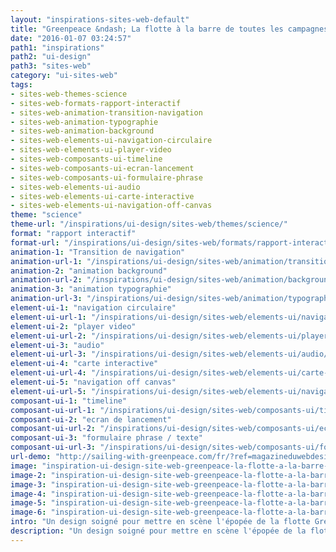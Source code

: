 ```yaml
---
layout: "inspirations-sites-web-default"
title: "Greenpeace &ndash; La flotte à la barre de toutes les campagnes"
date: "2016-01-07 03:24:57"
path1: "inspirations"
path2: "ui-design"
path3: "sites-web"
category: "ui-sites-web"
tags:
- sites-web-themes-science
- sites-web-formats-rapport-interactif
- sites-web-animation-transition-navigation
- sites-web-animation-typographie
- sites-web-animation-background
- sites-web-elements-ui-navigation-circulaire
- sites-web-elements-ui-player-video
- sites-web-composants-ui-timeline
- sites-web-composants-ui-ecran-lancement
- sites-web-composants-ui-formulaire-phrase
- sites-web-elements-ui-audio
- sites-web-elements-ui-carte-interactive
- sites-web-elements-ui-navigation-off-canvas
theme: "science"
theme-url: "/inspirations/ui-design/sites-web/themes/science/"
format: "rapport interactif"
format-url: "/inspirations/ui-design/sites-web/formats/rapport-interactif/"
animation-1: "Transition de navigation"
animation-url-1: "/inspirations/ui-design/sites-web/animation/transition-navigation/"
animation-2: "animation background"
animation-url-2: "/inspirations/ui-design/sites-web/animation/background/"
animation-3: "animation typographie"
animation-url-3: "/inspirations/ui-design/sites-web/animation/typographie/"
element-ui-1: "navigation circulaire"
element-ui-url-1: "/inspirations/ui-design/sites-web/elements-ui/navigation-circulaire/"
element-ui-2: "player video"
element-ui-url-2: "/inspirations/ui-design/sites-web/elements-ui/player-video/"
element-ui-3: "audio"
element-ui-url-3: "/inspirations/ui-design/sites-web/elements-ui/audio/"
element-ui-4: "carte interactive"
element-ui-url-4: "/inspirations/ui-design/sites-web/elements-ui/carte-interactive/"
element-ui-5: "navigation off canvas"
element-ui-url-5: "/inspirations/ui-design/sites-web/elements-ui/navigation-off-canvas/"
composant-ui-1: "timeline"
composant-ui-url-1: "/inspirations/ui-design/sites-web/composants-ui/timeline/"
composant-ui-2: "ecran de lancement"
composant-ui-url-2: "/inspirations/ui-design/sites-web/composants-ui/ecran-lancement/"
composant-ui-3: "formulaire phrase / texte"
composant-ui-url-3: "/inspirations/ui-design/sites-web/composants-ui/formulaire-phrase/"
url-demo: "http://sailing-with-greenpeace.com/fr/?ref=magazineduwebdesign"
image: "inspiration-ui-design-site-web-greenpeace-la-flotte-a-la-barre-de-toutes-les-campagnes-6.jpg"
image-2: "inspiration-ui-design-site-web-greenpeace-la-flotte-a-la-barre-de-toutes-les-campagnes-1.jpg"
image-3: "inspiration-ui-design-site-web-greenpeace-la-flotte-a-la-barre-de-toutes-les-campagnes-2.jpg"
image-4: "inspiration-ui-design-site-web-greenpeace-la-flotte-a-la-barre-de-toutes-les-campagnes-3.jpg"
image-5: "inspiration-ui-design-site-web-greenpeace-la-flotte-a-la-barre-de-toutes-les-campagnes-4.jpg"
image-6: "inspiration-ui-design-site-web-greenpeace-la-flotte-a-la-barre-de-toutes-les-campagnes-6.jpg"
intro: "Un design soigné pour mettre en scène l'épopée de la flotte Greenpeace depuis 40 ans. Embarquez sur leurs bateaux. Bottes et cirés conseillés."
description: "Un design soigné pour mettre en scène l'épopée de la flotte Greenpeace depuis 40 ans. Embarquez sur leurs bateaux. Bottes et cirés conseillés."
---
```

